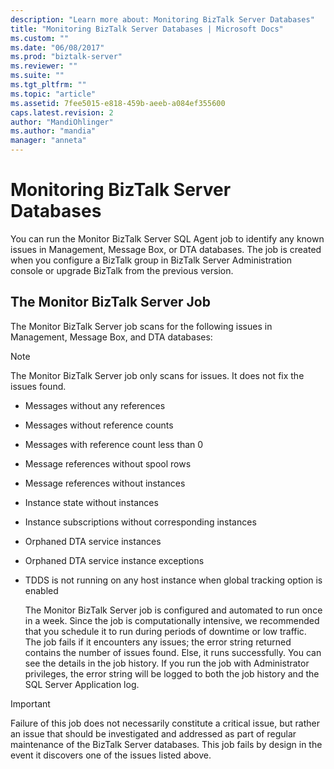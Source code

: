 ```yaml
---
description: "Learn more about: Monitoring BizTalk Server Databases"
title: "Monitoring BizTalk Server Databases | Microsoft Docs"
ms.custom: ""
ms.date: "06/08/2017"
ms.prod: "biztalk-server"
ms.reviewer: ""
ms.suite: ""
ms.tgt_pltfrm: ""
ms.topic: "article"
ms.assetid: 7fee5015-e818-459b-aeeb-a084ef355600
caps.latest.revision: 2
author: "MandiOhlinger"
ms.author: "mandia"
manager: "anneta"
---
```

# Monitoring BizTalk Server Databases
You can run the Monitor BizTalk Server SQL Agent job to identify any known issues in Management, Message Box, or DTA databases. The job is created when you configure a BizTalk group in BizTalk Server Administration console or upgrade BizTalk from the previous version.  
  
## The Monitor BizTalk Server Job  
 The Monitor BizTalk Server job scans for the following issues in Management, Message Box, and DTA databases:  
  
> [!NOTE]  
>  The Monitor BizTalk Server job only scans for issues. It does not fix the issues found.  
  
- Messages without any references  
  
- Messages without reference counts  
  
- Messages with reference count less than 0  
  
- Message references without spool rows  
  
- Message references without instances  
  
- Instance state without instances  
  
- Instance subscriptions without corresponding instances  
  
- Orphaned DTA service instances  
  
- Orphaned DTA service instance exceptions  
  
- TDDS is not running on any host instance when global tracking option is enabled  
  
  The Monitor BizTalk Server job is configured and automated to run once in a week. Since the job is computationally intensive, we recommended that you schedule it to run during periods of downtime or low traffic.  
  The job fails if it encounters any issues; the error string returned contains the number of issues found. Else, it runs successfully. You can see the details in the job history. If you run the job with Administrator privileges, the error string will be logged to both the job history and the SQL Server Application log.  
  
> [!IMPORTANT]  
>  Failure of this job does not necessarily constitute a critical issue, but rather an issue that should be investigated and addressed as part of regular maintenance of the BizTalk Server databases. This job fails by design in the event it discovers one of the issues listed above.
